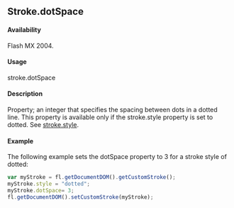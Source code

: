 ## Stroke.dotSpace

#### Availability

Flash MX 2004.

#### Usage

stroke.dotSpace

#### Description

Property; an integer that specifies the spacing between dots in a dotted line. This property is available only if the stroke.style property is set to dotted. See [stroke.style](../Stroke_object/stroke20.md).

#### Example


The following example sets the dotSpace property to 3 for a stroke style of dotted:
```javascript
var myStroke = fl.getDocumentDOM().getCustomStroke(); 
myStroke.style = "dotted";
myStroke.dotSpace= 3; 
fl.getDocumentDOM().setCustomStroke(myStroke);

```